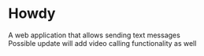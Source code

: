 # Howdy
A web application that allows sending text messages</br>
Possible update will add video calling functionality as well
